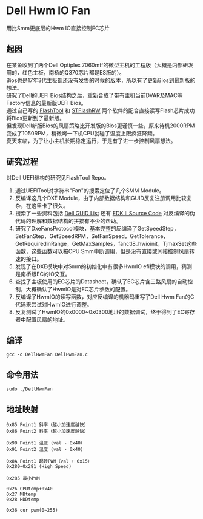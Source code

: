# Dell Hwm IO Fan
用比Smm更底层的Hwm IO直接控制EC芯片
## 起因
在某鱼收到了两个Dell Optiplex 7060mff的微型主机的工程版（大概是内部研发用的，红色主板，南桥的Q370芯片都是ES版的）。  
Bios也是17年3代主板都还没有发售的时候的版本，所以有了更新Bios到最新版的想法。  
研究了Dell的UEFI Bios结构之后，重新合成了带有主机当前DVAR及MAC等Factory信息的最新版UEFI Bios。  
通过自己写的 [FlashTool](https://github.com/Meano/FlashTool) 和 [STFlashRW](https://github.com/Meano/STFlashRW) 两个软件的配合直接读写Flash芯片成功将Bios更新到了最新版。  
但发现Dell新版Bios的风扇策略比开发版的Bios更谨慎一些，原来待机2000RPM变成了1050RPM，稍微烤一下机CPU就碰了温度上限疯狂降频。  
夏天来临，为了让小主机长期稳定运行，于是有了进一步控制风扇想法。  
## 研究过程
对Dell UEFI结构的研究见FlashTool Repo。  
1. 通过UEFITool对字符串"Fan"的搜索定位了几个SMM Module。
2. 反编译这几个DXE Module，由于内部数据结构和GUID反复注册调用比较复杂，在这里卡了很久。
3. 搜索了一些资料包括 [Dell GUID List](https://raw.githubusercontent.com/Jerry2613/Code_in_Python/8eea88baeff9febf1203dda05ba55f4407e4f80d/Exercise/Log_Guid_Transfer/Guid_all.txt) 还有 [EDK II Source Code](https://github.com/tianocore/edk2) 对反编译的伪代码的理解和数据结构的拼接有不少的帮助。
4. 研究了DxeFansProtocol模块，基本完整的反编译了GetSpeedStep，SetFanStep，GetSpeedRPM，SetFanSpeed，GetTolerance，GetRequiredinRange，GetMaxSamples，fanctl8_hwioinit，TjmaxSet这些函数，这些函数可以被CPU Smm中断调用，但是没有直接或间接控制风扇转速的接口。
5. 发现了在DXE模块中对Smm的初始化中有很多HwmIO efi模块的调用，猜测是南桥跟EC的IO交互。
6. 查找了主板使用的EC芯片的Datasheet，确认了EC芯片含三路风扇的自动控制，大概确认了HwmIO是对EC芯片参数的配置。
7. 反编译了HwmIO的读写函数，对应反编译的机器码重写了Dell Hwm Fan的C代码来尝试对HwmIO进行调整。
8. 反复测试了HwmIO的0x0000~0x0300地址的数据调试，终于得到了EC寄存器中配置风扇的地址。
## 编译
    gcc -o DellHwmFan DellHwmFan.c
## 命令用法
    sudo ./DellHwmFan
## 地址映射
    0x85 Point1 斜率（越小加速度越快）
    0x86 Point2 斜率（越小加速度越快）

    0x90 Point1 温度 (val - 0x40）
    0x91 Point2 温度 (val - 0x40)

    0x8A Point1 起转PWM（val + 0x15）
    0x280~0x281 (High Speed)

    0x285 最小PWM

    0x26 CPUtemp+0x40
    0x27 MBtemp
    0x28 HDDtemp

    0x36 cur pwm(0~255)
